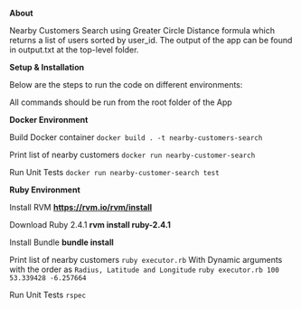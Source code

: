 **About**

Nearby Customers Search using Greater Circle Distance formula which returns a list of users sorted by user_id. 
The output of the app can be found in output.txt at the top-level folder.

**Setup & Installation**

Below are the steps to run the code on different environments:

All commands should be run from the root folder of the App

**Docker Environment**

Build Docker container
`docker build . -t nearby-customers-search`

Print list of nearby customers
`docker run nearby-customer-search`

Run Unit Tests
`docker run nearby-customer-search test`


**Ruby Environment**

Install RVM
**https://rvm.io/rvm/install**

Download Ruby 2.4.1
**rvm install ruby-2.4.1**

Install Bundle
**bundle install**

Print list of nearby customers
`ruby executor.rb`
With Dynamic arguments with the order as `Radius, Latitude and Longitude`
`ruby executor.rb 100 53.339428 -6.257664`

Run Unit Tests
`rspec`
